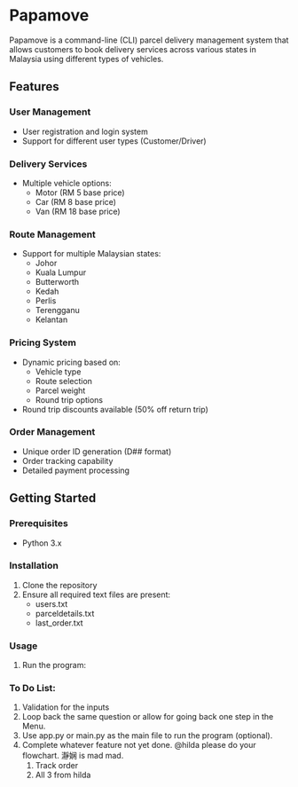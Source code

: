 # Papamove

Papamove is a command-line (CLI) parcel delivery management system that allows customers to book delivery services across various states in Malaysia using different types of vehicles.

## Features

### User Management
- User registration and login system
- Support for different user types (Customer/Driver)

### Delivery Services
- Multiple vehicle options:
  - Motor (RM 5 base price)
  - Car (RM 8 base price)
  - Van (RM 18 base price)

### Route Management
- Support for multiple Malaysian states:
  - Johor
  - Kuala Lumpur
  - Butterworth
  - Kedah
  - Perlis
  - Terengganu
  - Kelantan

### Pricing System
- Dynamic pricing based on:
  - Vehicle type
  - Route selection
  - Parcel weight
  - Round trip options
- Round trip discounts available (50% off return trip)

### Order Management
- Unique order ID generation (D## format)
- Order tracking capability
- Detailed payment processing

## Getting Started

### Prerequisites
- Python 3.x

### Installation
1. Clone the repository
2. Ensure all required text files are present:
   - users.txt
   - parceldetails.txt
   - last_order.txt

### Usage
1. Run the program:


### To Do List:
1. Validation for the inputs
2. Loop back the same question or allow for going back one step in the Menu.
3. Use app.py or main.py as the main file to run the program (optional).
4. Complete whatever feature not yet done. @hilda please do your flowchart. 瀞娴 is mad mad.
   1. Track order
   2. All 3 from hilda